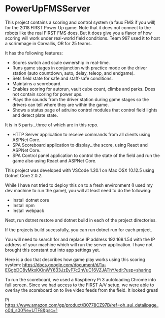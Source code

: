 # PowerUpFMSServer
This project contains a scoring and control system (a faux FMS if you will) for the 2018 FIRST Power Up game.  Note that it does not connect to the robots like the real FIRST FMS does.  But it does give you a flavor of how scoring will work under real-world field conditions.  Team 997 used it to host a scrimmage in Corvallis, OR for 25 teams.

It has the following features:
- Scores switch and scale ownership in real-time.
- Runs game stages in conjunction with practice mode on the driver station (auto countdown, auto, delay, teleop, and endgame).
- Sets field state for safe and staff-safe conditions.
- Maintains a scoreboard.
- Enables scoring for autorun, vault cube count, climbs and parks.  Does not contain scoring for power ups.
- Plays the sounds from the driver station during game stages so the drivers can tell where they are within the game.
- Shows a status page of adruino control modules that control field lights and detect plate state.

It is in 5 parts...three of which are in this repo.
- HTTP Server application to receive commands from all clients using ASPNet Core.
- SPA Scoreboard application to display...the score, using React and ASPNet Core.
- SPA Control panel application to control the state of the field and run the game also using React and ASPNet Core.

This project was developed with VSCode 1.20.1 on Mac OSX 10.12.5 using Dotnet Core 2.0.2.

While I have not tried to deploy this on to a fresh environment (I used my dev machine to run the game), you will at least need to do the following:
- Install dotnet core
- Install npm
- Install webpack

Next, run dotnet restore and dotnet build in each of the project directories.

If the projects build sucessfully, you can run dotnet run for each project.

You will need to search for and replace IP address 192.168.1.54 with the IP address of your machine which will run the server application.  I have not brought this constant out into app settings yet.

Here is a doc that describes how game play works using this scoring system: https://docs.google.com/document/d/1u-EGgbDC8yMkxl0OnWY633JzEyF7c2hVuC16VZJAThY/edit?usp=sharing

To run the scoreboard, we used a Raspberry Pi 3 autoloading Chrome into full screen.  Since we had access to the FIRST A/V setup, we were able to overlay the scoreboard on to live video feeds from the field.  It looked great!

Pi https://www.amazon.com/gp/product/B0778CZ97B/ref=oh_aui_detailpage_o04_s00?ie=UTF8&psc=1  
